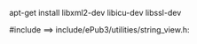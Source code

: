 apt-get install libxml2-dev libicu-dev libssl-dev

#include <cstddef> ==> include/ePub3/utilities/string_view.h: